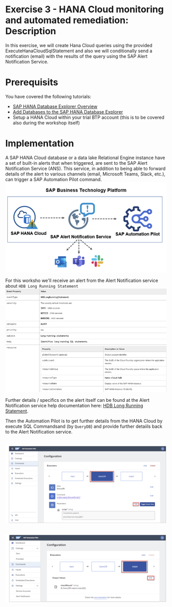 # Exercise 3 - HANA Cloud monitoring and automated remediation:  Description

In this exercise, we will create Hana Cloud queries using the provided ExecuteHanaCloudSqlStatement and also we will conditionally send a notification (email) with the results of the query using the SAP Alert Notification Service. 

# Prerequisits
You have covered the following tutorials: 
- [SAP HANA Database Explorer Overview]([url](https://developers.sap.com/tutorials/hana-dbx-overview.html))
- [Add Databases to the SAP HANA Database Explorer]([url](https://developers.sap.com/tutorials/hana-dbx-connections.html))
- Setup a HANA Cloud within your trial BTP account (this is to be covered also during the workshop itself)

# Implementation

A SAP HANA Cloud database or a data lake Relational Engine instance have a set of built-in alerts that when triggered, are sent to the SAP Alert Notification Service (ANS). This service, in addition to being able to forward details of the alert to various channels (email, Microsoft Teams, Slack, etc.), can trigger a SAP Automation Pilot command. 
<br>![](/exercises/ex2/images/02_01.png)

For this worksho we'll receive an alert from the Alert Notification service about `HDB Long Running Statement`
<br>![](/exercises/ex2/images/02_02.png)

Further details / specifics on the alert itself can be found at the Alert Notification service help documentation here: [HDB Long Running Statement](https://help.sap.com/docs/ALERT_NOTIFICATION/5967a369d4b74f7a9c2b91f5df8e6ab6/0bf53562d11548abb66a01444a25b070.html). 


Then the Automation Pilot is to get further details from the HANA Cloud by execute SQL Commandsand (by `QueryDB`)  and provide further detaiils back to the Alert Notification service. 

<br>![](/exercises/ex2/images/02_03.png)

<br>![](/exercises/ex2/images/02_04.png)
